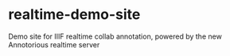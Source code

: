 # realtime-demo-site
Demo site for IIIF realtime collab annotation, powered by the new Annotorious realtime server
